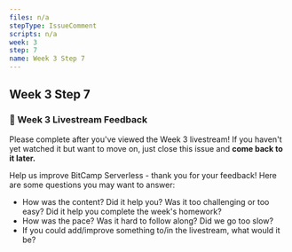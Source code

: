 ```yaml
---
files: n/a
stepType: IssueComment
scripts: n/a
week: 3
step: 7
name: Week 3 Step 7
---
```


## Week 3 Step 7

### 📝 Week 3 Livestream Feedback

Please complete after you've viewed the Week 3 livestream! If you haven't yet watched it but want to move on, just close this issue and **come back to it later.**

Help us improve BitCamp Serverless - thank you for your feedback! Here are some questions you may want to answer:
- How was the content? Did it help you? Was it too challenging or too easy? Did it help you complete the week's homework?
- How was the pace? Was it hard to follow along? Did we go too slow?
- If you could add/improve something to/in the livestream, what would it be?
